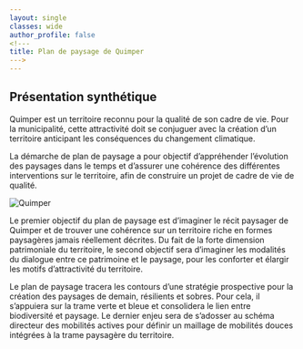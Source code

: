 ```yaml
---
layout: single
classes: wide
author_profile: false
<!---
title: Plan de paysage de Quimper
--->
---
```


<div id="map"></div>

## Présentation synthétique

Quimper est un territoire reconnu pour la qualité de son cadre de vie. Pour la municipalité, cette attractivité doit se conjuguer avec la création d’un territoire anticipant les conséquences du changement climatique.

La démarche de plan de paysage a pour objectif d’appréhender l’évolution des paysages dans le temps et d’assurer une cohérence des différentes interventions sur le territoire, afin de construire un projet de cadre de vie de qualité.

![Quimper](/plan-paysage-quimper/assets/images/quimper.jpg)

Le premier objectif du plan de paysage est d’imaginer le récit paysager de Quimper et de trouver une cohérence sur un territoire riche en formes paysagères jamais réellement décrites. Du fait de la forte dimension patrimoniale du territoire, le second objectif sera d’imaginer les modalités du dialogue entre ce patrimoine et le paysage, pour les conforter et élargir les motifs d’attractivité du territoire.

Le plan de paysage tracera les contours d’une stratégie prospective pour la création des paysages de demain, résilients et sobres. Pour cela, il s’appuiera sur la trame verte et bleue et consolidera le lien entre biodiversité et paysage. Le dernier enjeu sera de s’adosser au schéma directeur des mobilités actives pour définir un maillage de mobilités douces intégrées à la trame paysagère du territoire.

<script>

var osm = L.tileLayer('https://tile.openstreetmap.org/{z}/{x}/{y}.png', {
    maxZoom: 19,
    attribution: '© OpenStreetMap'
});

var map = L.map('map', {
    center: [47.99483, -4.08923],
    zoom: 12,
    layers: [osm]
});

{%- for unite in site.unites_paysageres -%}
    {% if unite.location.latitude and unite.location.longitude %}
        L.marker([ {{unite.location.latitude}}, {{unite.location.longitude}} ])
         .bindPopup(L.popup({maxWidth:500}).setContent('{{unite.title}}<br><a href="{{ unite.url | relative_url }}">Détails</a>'))
         .addTo(map);
    {% endif %}
{% endfor %}

</script>
